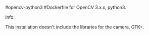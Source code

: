 #opencv-python3
#Dockerfile for OpenCV 3.x.x, python3. 

Info:

This installation doesn't include the libraries for the camera, GTK+.

